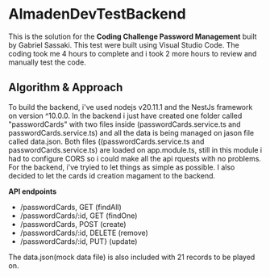 # AlmadenDevTestBackend

This is the solution for the **Coding Challenge Password Management** built by Gabriel Sassaki.
This test were built using Visual Studio Code.
The coding took me 4 hours to complete and i took 2 more hours to review and manually test the code.

## Algorithm & Approach

To build the backend, i've used nodejs v20.11.1 and the NestJs framework on version ^10.0.0.
In the backend i just have created one folder called "passwordCards" with two files inside (passwordCards.service.ts and passwordCards.service.ts) and all the data is being managed on jason file called data.json.
Both files ((passwordCards.service.ts and passwordCards.service.ts) are loaded on app.module.ts, still in this module i had to configure CORS so i could make all the api rquests with no problems.
For the backend, i've tryied to let things as simple as possible.
I also decided to let the cards id creation magament to the backend.

**API endpoints**
 - /passwordCards, GET (findAll)
 - /passwordCards/:id, GET (findOne)
 - /passwordCards, POST (create)
 - /passwordCards/:id, DELETE (remove)
 - /passwordCards/:id, PUT} (update)

The data.json(mock data file) is also included with 21 records to be played on.
